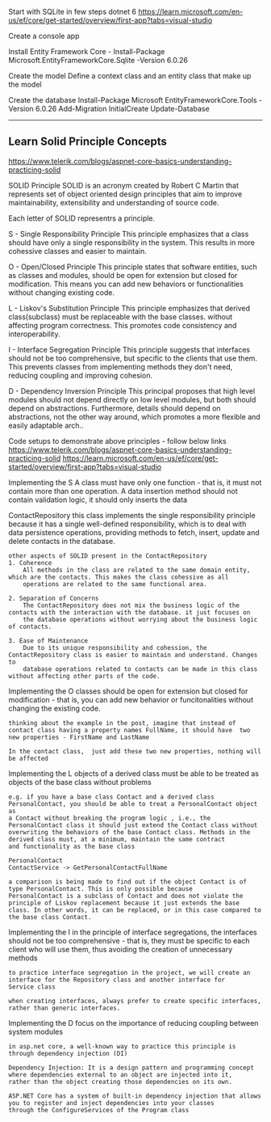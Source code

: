 Start with SQLite in few steps
﻿dotnet 6
https://learn.microsoft.com/en-us/ef/core/get-started/overview/first-app?tabs=visual-studio

Create a console app

Install Entity Framework Core
	- Install-Package Microsoft.EntityFrameworkCore.Sqlite -Version 6.0.26

Create the model
	Define a context class and an entity class that make up the model

Create the database
	Install-Package Microsoft EntityFrameworkCore.Tools -Version 6.0.26
	Add-Migration InitialCreate
	Update-Database

--------------------------------------------------------------------------------------------------------------
Learn Solid Principle Concepts
--------------------------------------------------------------------------------------------------------------
https://www.telerik.com/blogs/aspnet-core-basics-understanding-practicing-solid

SOLID Principle
SOLID is an acronym created by Robert C Martin that represents set of object oriented design principles that aim to improve 
maintainability, extensibility and understanding of source code.

Each letter of SOLID representrs a principle.

S - Single Responsibility Principle
This principle emphasizes that a class should have only a single responsibility in the system. This results in more cohessive classes
and easier to maintain.

O - Open/Closed Principle
This principle states that software entities, such as classes and modules, should be open for extension but closed for modification.
This means you can add new behaviors or functionalities without changing existing code.

L - Liskov's Substitution Principle
This principle emphasizes that derived class(subclass) must be replaceable with the base classes. without affecting program correctness.
This promotes code consistency and interoperability.

I - Interface Segregation Principle
This principle suggests that interfaces should not be too comprehensive, but specific to the clients that use them. This prevents classes
from implementing methods they don't need, reducing coupling and improving cohesion.

D - Dependency Inversion Principle
This principal proposes that high level modules should not depend directly on low level modules, but both should depend on abstractions.
Furthermore, details should depend on abstractions, not the other way around, which promotes a more flexible and easily adaptable arch..

Code setups to demonstrate above principles - follow below links
https://www.telerik.com/blogs/aspnet-core-basics-understanding-practicing-solid
https://learn.microsoft.com/en-us/ef/core/get-started/overview/first-app?tabs=visual-studio

Implementing the S
	A class must have only one function - that is, it must not contain more than one operation.
	A data insertion method should not contain validation logic, it should only inserts the data

ContactRepository
	this class implements the single responsibility principle because it has a single well-defined responsibility, which is to deal with 
	data persistence operations, providing methods to fetch, insert, update and delete contacts in the database.

	other aspects of SOLID present in the ContactRepository
	1. Coherence
		All methods in the class are related to the same domain entity, which are the contacts. This makes the class cohessive as all
		operations are related to the same functional area.

	2. Separation of Concerns
		The ContactRepository does not mix the business logic of the contacts with the interaction with the database. it just focuses on
		the database operations without worrying about the business logic of contacts.

	3. Ease of Maintenance
		Due to its unique responsibility and cohession, the ContactRepository class is easier to maintain and understand. Changes to 
		database operations related to contacts can be made in this class without affecting other parts of the code.


Implementing the O
	classes should be open for extension but closed for modification - that is, you can add new behavior or funcitonalities without
	changing the existing code.

	thinking about the example in the post, imagine that instead of contact class having a property names FullName, it should have  two
	new properties - FirstName and LastName

	In the contact class,  just add these two new properties, nothing will be affected


Implementing the L
	objects of a derived class must be able to be treated as objects of the base class without problems

	e.g. if you have a base class Contact and a derived class PersonalContact, you should be able to treat a PersonalContact object as 
	a Contact without breaking the program logic , i.e., the PersonalContact class it should just extend the Contact class without
	overwriting the behaviors of the base Contact class. Methods in the derived class must, at a minimum, maintain the same contract
	and functionality as the base class

	PersonalContact
	ContactService -> GetPersonalContactFullName

	a comparison is being made to find out if the object Contact is of type PersonalContact. This is only possible because 
	PersonalContact is a subclass of Contact and does not violate the principle of Liskov replacement because it just extends the base 
	class. In other words, it can be replaced, or in this case compared to the base class Contact.

Implementing the I
	in the principle of interface segregations, the interfaces should not be too comprehensive - that is, they must be specific to each
	client who will use them, thus avoiding the creation of unnecessary methods

	to practice interface segregation in the project, we will create an interface for the Repository class and another interface for
	Service class

	when creating interfaces, always prefer to create specific interfaces, rather than generic interfaces.

Implementing the D
	focus on the importance of reducing coupling between system modules

	in asp.net core, a well-known way to practice this principle is through dependency injection (DI)

	Dependency Injection: It is a design pattern and programming concept where dependencies external to an object are injected into it,
	rather than the object creating those dependencies on its own.

	ASP.NET Core has a system of built-in dependency injection that allows you to register and inject dependencies into your classes 
	through the ConfigureServices of the Program class
